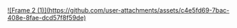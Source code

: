 <a href="https://www.jovan.id/">
![Frame 2 (1)](https://github.com/user-attachments/assets/c4e5fd69-7bac-408e-8fae-dcd57f8f59de)
</a>
